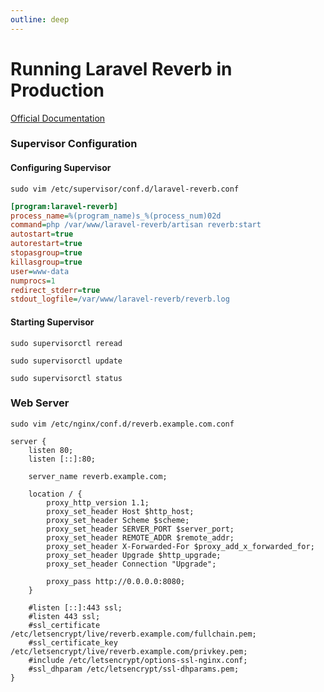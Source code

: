 ```yaml
---
outline: deep
---
```


# Running Laravel Reverb in Production

[Official Documentation](https://laravel.com/docs/reverb)

### Supervisor Configuration

#### Configuring Supervisor

```shell
sudo vim /etc/supervisor/conf.d/laravel-reverb.conf
```

```ini
[program:laravel-reverb]
process_name=%(program_name)s_%(process_num)02d
command=php /var/www/laravel-reverb/artisan reverb:start
autostart=true
autorestart=true
stopasgroup=true
killasgroup=true
user=www-data
numprocs=1
redirect_stderr=true
stdout_logfile=/var/www/laravel-reverb/reverb.log
```

#### Starting Supervisor

```shell
sudo supervisorctl reread
```

```shell
sudo supervisorctl update
```

```shell
sudo supervisorctl status
```

### Web Server

```shell
sudo vim /etc/nginx/conf.d/reverb.example.com.conf
```

```nginx
server {
    listen 80;
    listen [::]:80;
    
    server_name reverb.example.com;

    location / {
        proxy_http_version 1.1;
        proxy_set_header Host $http_host;
        proxy_set_header Scheme $scheme;
        proxy_set_header SERVER_PORT $server_port;
        proxy_set_header REMOTE_ADDR $remote_addr;
        proxy_set_header X-Forwarded-For $proxy_add_x_forwarded_for;
        proxy_set_header Upgrade $http_upgrade;
        proxy_set_header Connection "Upgrade";
 
        proxy_pass http://0.0.0.0:8080;
    }

    #listen [::]:443 ssl;
    #listen 443 ssl;
    #ssl_certificate /etc/letsencrypt/live/reverb.example.com/fullchain.pem;
    #ssl_certificate_key /etc/letsencrypt/live/reverb.example.com/privkey.pem;
    #include /etc/letsencrypt/options-ssl-nginx.conf;
    #ssl_dhparam /etc/letsencrypt/ssl-dhparams.pem;
}
```
